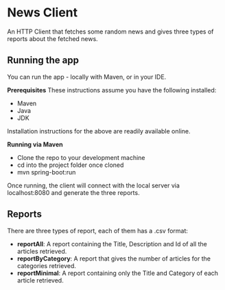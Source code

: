 # News Client

An HTTP Client that fetches some random news and gives three types of reports about the fetched news.

## Running the app
You can run the app - locally with Maven, or in your IDE.

**Prerequisites**
These instructions assume you have the following installed:
- Maven
- Java
- JDK

Installation instructions for the above are readily available online.

**Running via Maven**

- Clone the repo to your development machine
- cd into the project folder once cloned
- mvn spring-boot:run

Once running, the client will connect with the local server via localhost:8080 and generate the three reports.

## Reports
There are three types of report, each of them has a .csv format:
- **reportAll**: A report containing the Title, Description and Id of all the articles retrieved.
- **reportByCategory**: A report that gives the number of articles for the categories retrieved.
- **reportMinimal**: A report containing only the Title and Category of each article retrieved.
